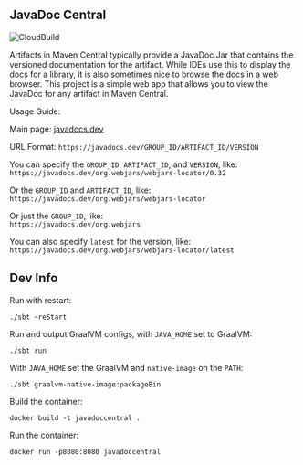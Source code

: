 JavaDoc Central
---------------
![CloudBuild](https://badger-x5ht4amjia-uc.a.run.app/build/status?project=jamesward&id=4097b960-a9af-4a61-b309-0e372889552e)

Artifacts in Maven Central typically provide a JavaDoc Jar that contains the versioned documentation for the artifact.  While IDEs use this to display the docs for a library, it is also sometimes nice to browse the docs in a web browser.  This project is a simple web app that allows you to view the JavaDoc for any artifact in Maven Central.

Usage Guide:

Main page: [javadocs.dev](https://javadocs.dev/)

URL Format: `https://javadocs.dev/GROUP_ID/ARTIFACT_ID/VERSION`

You can specify the `GROUP_ID`, `ARTIFACT_ID`, and `VERSION`, like:  
`https://javadocs.dev/org.webjars/webjars-locator/0.32`

Or the `GROUP_ID` and `ARTIFACT_ID`, like:  
`https://javadocs.dev/org.webjars/webjars-locator`

Or just the `GROUP_ID`, like:  
`https://javadocs.dev/org.webjars`

You can also specify `latest` for the version, like:  
`https://javadocs.dev/org.webjars/webjars-locator/latest`

## Dev Info

Run with restart:
```
./sbt ~reStart
```

Run and output GraalVM configs, with `JAVA_HOME` set to GraalVM:
```
./sbt run
```

With `JAVA_HOME` set the GraalVM and `native-image` on the `PATH`:
```
./sbt graalvm-native-image:packageBin
```

Build the container:
```
docker build -t javadoccentral .
```

Run the container:
```
docker run -p8080:8080 javadoccentral
```

